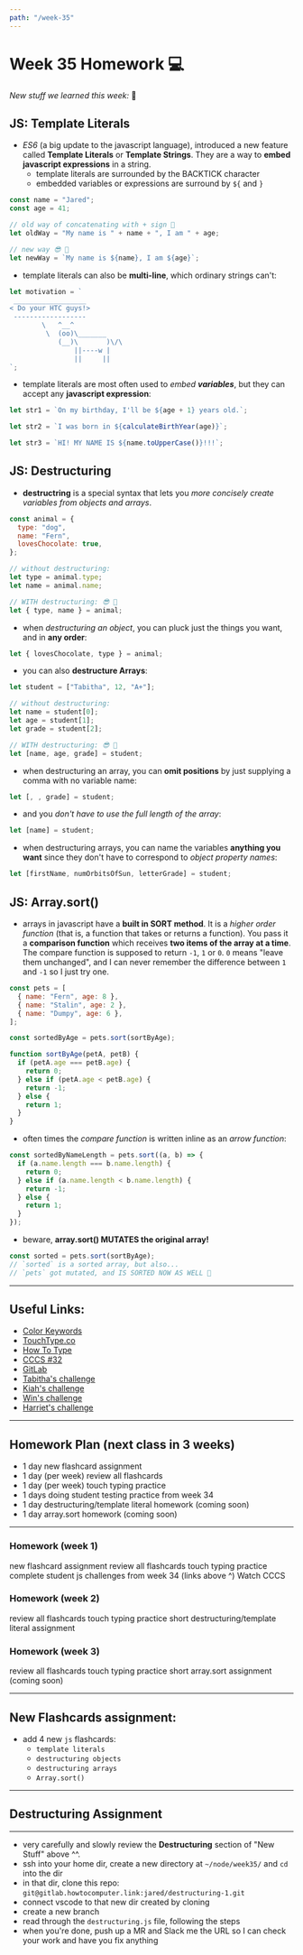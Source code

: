 ```yaml
---
path: "/week-35"
---
```


# Week 35 Homework 💻

_New stuff we learned this week:_ 🤔

## JS: Template Literals

- _ES6_ (a big update to the javascript language), introduced a new feature called **Template Literals** or **Template Strings**. They are a way to **embed javascript expressions** in a string.
  - template literals are surrounded by the BACKTICK character
  - embedded variables or expressions are surround by `${` and `}`

```js
const name = "Jared";
const age = 41;

// old way of concatenating with + sign 🙁
let oldWay = "My name is " + name + ", I am " + age;

// new way 😎 🚀
let newWay = `My name is ${name}, I am ${age}`;
```

- template literals can also be **multi-line**, which ordinary strings can't:

```js
let motivation = `
 __________________
< Do your HTC guys!>
 ------------------
        \   ^__^
         \  (oo)\_______
            (__)\       )\/\
                ||----w |
                ||     ||
`;
```

- template literals are most often used to _embed **variables**_, but they can accept any **javascript expression**:

```js
let str1 = `On my birthday, I'll be ${age + 1} years old.`;

let str2 = `I was born in ${calculateBirthYear(age)}`;

let str3 = `HI! MY NAME IS ${name.toUpperCase()}!!!`;
```

## JS: Destructuring

- **destructring** is a special syntax that lets you _more concisely create variables from objects and arrays_.

```js
const animal = {
  type: "dog",
  name: "Fern",
  lovesChocolate: true,
};

// without destructuring:
let type = animal.type;
let name = animal.name;

// WITH destructuring: 😎 🚀
let { type, name } = animal;
```

- when _destructuring an object_, you can pluck just the things you want, and in **any order**:

```js
let { lovesChocolate, type } = animal;
```

- you can also **destructure Arrays**:

```js
let student = ["Tabitha", 12, "A+"];

// without destructuring:
let name = student[0];
let age = student[1];
let grade = student[2];

// WITH destructuring: 😎 🚀
let [name, age, grade] = student;
```

- when destructuring an array, you can **omit positions** by just supplying a comma with no variable name:

```js
let [, , grade] = student;
```

- and you _don't have to use the full length of the array_:

```js
let [name] = student;
```

- when destructuring arrays, you can name the variables **anything you want** since they don't have to correspond to _object property names_:

```js
let [firstName, numOrbitsOfSun, letterGrade] = student;
```

## JS: Array.sort()

- arrays in javascript have a **built in SORT method**. It is a _higher order function_ (that is, a function that takes or returns a function). You pass it a **comparison function** which receives **two items of the array at a time**. The compare function is supposed to return `-1`, `1` or `0`. `0` means "leave them unchanged", and I can never remember the difference between `1` and `-1` so I just try one.

```js
const pets = [
  { name: "Fern", age: 8 },
  { name: "Stalin", age: 2 },
  { name: "Dumpy", age: 6 },
];

const sortedByAge = pets.sort(sortByAge);

function sortByAge(petA, petB) {
  if (petA.age === petB.age) {
    return 0;
  } else if (petA.age < petB.age) {
    return -1;
  } else {
    return 1;
  }
}
```

- often times the _compare function_ is written inline as an _arrow function_:

```js
const sortedByNameLength = pets.sort((a, b) => {
  if (a.name.length === b.name.length) {
    return 0;
  } else if (a.name.length < b.name.length) {
    return -1;
  } else {
    return 1;
  }
});
```

- beware, **array.sort() MUTATES the original array!**

```js
const sorted = pets.sort(sortByAge);
// `sorted` is a sorted array, but also...
// `pets` got mutated, and IS SORTED NOW AS WELL 👺
```

---

## Useful Links:

- [Color Keywords](https://developer.mozilla.org/en-US/docs/Web/CSS/color_value#colors_table)
- [TouchType.co](http://touchtype.co)
- [How To Type](https://www.how-to-type.com)
- [CCCS #32](https://htc-viewer.netlify.app/?id=_GzE99AmAQU)
- [GitLab](https://gitlab.howtocomputer.link)
- [Tabitha's challenge](https://gitlab.howtocomputer.link/Tabitha/tabithas-thingy)
- [Kiah's challenge](https://gitlab.howtocomputer.link/Kiah/yoohoo)
- [Win's challenge](https://gitlab.howtocomputer.link/Winfield/js-homework-3)
- [Harriet's challenge](https://gitlab.howtocomputer.link/Ritty/harriet-js-3-encryption-function)

---

## Homework Plan (next class in 3 weeks)

- 1 day new flashcard assignment
- 1 day (per week) review all flashcards
- 1 day (per week) touch typing practice
- 1 days doing student testing practice from week 34
- 1 day destructuring/template literal homework (coming soon)
- 1 day array.sort homework (coming soon)

---

### Homework (week 1)

<Checkable id="new-flash">new flashcard assignment</Checkable>
<Checkable id="review-flash-1">review all flashcards</Checkable>
<Checkable id="typing-1">touch typing practice</Checkable>
<Checkable id="student-js">complete student js challenges from week 34 (links above ^)</Checkable>
<Checkable id="cccs">Watch CCCS</Checkable>

### Homework (week 2)

<Checkable id="review-flash-2">review all flashcards</Checkable>
<Checkable id="typing-1">touch typing practice</Checkable>
<Checkable id="destructure">short destructuring/template literal assignment</Checkable>

### Homework (week 3)

<Checkable id="review-flash-3">review all flashcards</Checkable>
<Checkable id="typing-2">touch typing practice</Checkable>
<Checkable id="sort">short array.sort assignment (coming soon)</Checkable>

---

## New Flashcards assignment:

- add 4 new `js` flashcards:
  - `template literals`
  - `destructuring objects`
  - `destructuring arrays`
  - `Array.sort()`

---

## Destructuring Assignment

---

- very carefully and slowly review the **Destructuring** section of "New Stuff" above ^^.
- ssh into your home dir, create a new directory at `~/node/week35/` and `cd` into the dir
- in that dir, clone this repo: `git@gitlab.howtocomputer.link:jared/destructuring-1.git`
- connect vscode to that new dir created by cloning
- create a new branch
- read through the `destructuring.js` file, following the steps
- when you're done, push up a MR and Slack me the URL so I can check your work and have you fix anything
